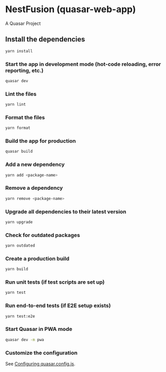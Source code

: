 # NestFusion (quasar-web-app)

A Quasar Project

## Install the dependencies

```bash
yarn install
```

### Start the app in development mode (hot-code reloading, error reporting, etc.)

```bash
quasar dev
```

### Lint the files

```bash
yarn lint
```

### Format the files

```bash
yarn format
```

### Build the app for production

```bash
quasar build
```

### Add a new dependency

```bash
yarn add <package-name>
```

### Remove a dependency

```bash
yarn remove <package-name>
```

### Upgrade all dependencies to their latest version

```bash
yarn upgrade
```

### Check for outdated packages

```bash
yarn outdated
```

### Create a production build

```bash
yarn build
```

### Run unit tests (if test scripts are set up)

```bash
yarn test
```

### Run end-to-end tests (if E2E setup exists)

```bash
yarn test:e2e
```

### Start Quasar in PWA mode

```bash
quasar dev -m pwa
```

### Customize the configuration

See [Configuring quasar.config.js](https://v2.quasar.dev/quasar-cli-vite/quasar-config-js).
